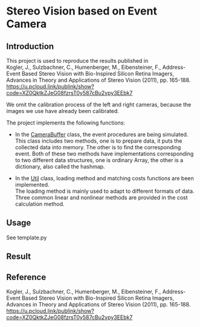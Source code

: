 # Stereo Vision based on Event Camera

## Introduction
This project is used to reproduce the results published in <br/>
Kogler, J., Sulzbachner, C., Humenberger, M., Eibensteiner, F.,
Address-Event Based Stereo Vision with Bio-Inspired Silicon Retina Imagers,
Advances in Theory and Applications of Stereo Vision (2011), pp. 165-188. 
https://u.pcloud.link/publink/show?code=XZ0QktkZJeG08fzrsT0y587cBu2vpy3EEbk7

We omit the calibration process of the left and right cameras, because the images we use have already been calibrated.

The project implements the following functions: <br/>

- In the [CameraBuffer](src/CameraBuffer.py) class, the event procedures are being simulated. <br/>
This class includes two methods, one is to prepare data, it puts the collected data into memory.
The other is to find the corresponding event. Both of these two methods have implementations corresponding to two different data structures, one is ordinary Array, the other is a dictionary, also called the hashmap.

- In the [Util](src/Util.py) class, loading method and matching costs functions are been implemented. <br/>
The loading method is mainly used to adapt to different formats of data. Three common linear and nonlinear methods are provided in the cost calculation method.

## Usage
See template.py

## Result

## Reference
Kogler, J., Sulzbachner, C., Humenberger, M., Eibensteiner, F.,
Address-Event Based Stereo Vision with Bio-Inspired Silicon Retina Imagers,
Advances in Theory and Applications of Stereo Vision (2011), pp. 165-188. 
https://u.pcloud.link/publink/show?code=XZ0QktkZJeG08fzrsT0y587cBu2vpy3EEbk7